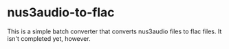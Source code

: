 # nus3audio-to-flac

This is a simple batch converter that converts nus3audio files to flac files. It isn't completed yet, however.
